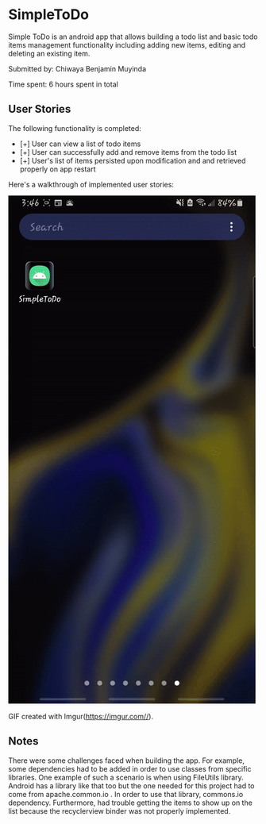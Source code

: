 # SimpleToDo


Simple ToDo is an android app that allows building a todo list and basic todo items management functionality including adding new items, editing and deleting an existing item.

Submitted by: Chiwaya Benjamin Muyinda

Time spent: 6 hours spent in total

## User Stories

The following functionality is completed:


* [+] User can view a list of todo items
* [+] User can successfully add and remove items from the todo list
* [+] User's list of items persisted upon modification and and retrieved properly on app restart


Here's a walkthrough of implemented user stories:

<img src='https://github.com/benjichiwaya/SimpleToDo/blob/master/ezgif.com-gif-maker.gif' title='Video Walkthrough' width='' alt='Video Walkthrough' />

GIF created with Imgur(https://imgur.com//).


## Notes
There were some challenges faced when building the app. For example, some dependencies had to be added in order to use classes from specific libraries. One example of such a scenario is when using FileUtils library. Android has a library like that too but the one needed for this project had to come from apache.common.io . In order to use that library, commons.io dependency. Furthermore, had trouble getting the items to show up on the list because the recyclerview binder was not properly implemented.
